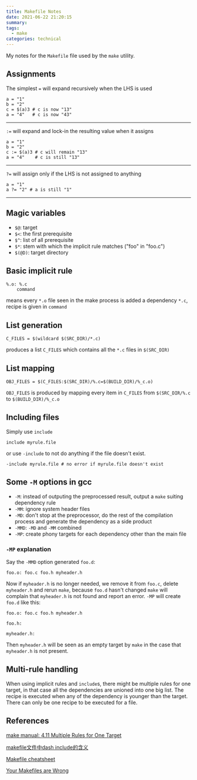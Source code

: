 ```yaml
---
title: Makefile Notes
date: 2021-06-22 21:20:15
summary:
tags:
  - make
categories: technical
---
```


My notes for the `Makefile` file used by the `make` utility.

## Assignments
The simplest `=` will expand recursively when the LHS is used
```
a = "1"
b = "2"
c = $(a)3 # c is now "13"
a = "4"   # c is now "43"
```

----

`:=` will expand and lock-in the resulting value when it assigns
```
a = "1"
b = "2"
c := $(a)3 # c will remain "13"
a = "4"    # c is still "13"
```

----

`?=` will assign only if the LHS is not assigned to anything
```
a = "1"
a ?= "2" # a is still "1"
```

----

## Magic variables

* `$@`: target
* `$<`: the first prerequisite
* `$^`: list of all prerequisite
* `$*`: stem with which the implicit rule matches ("foo" in "foo.c")
* `$(@D)`: target directory

## Basic implicit rule
```
%.o: %.c
    command
```
means every `*.o` file seen in the make process is added a dependency `*.c`, recipe is given in `command`

## List generation
```
C_FILES = $(wildcard $(SRC_DIR)/*.c)
```
produces a list `C_FILES` which contains all the `*.c` files in `$(SRC_DIR)`

## List mapping

```
OBJ_FILES = $(C_FILES:$(SRC_DIR)/%.c=$(BUILD_DIR)/%_c.o)
```
`OBJ_FILES` is produced by mapping every item in `C_FILES` from `$(SRC_DIR/%.c` to `$(BUILD_DIR)/%_c.o`

## Including files
Simply use `include`
```
include myrule.file
```
or use `-include` to not do anything if the file doesn't exist.
```
-include myrule.file # no error if myrule.file doesn't exist
```

## Some `-M` options in gcc
* `-M`: instead of outputing the preprocessed result, output a `make` suiting dependency rule
* `-MM`: ignore system header files
* `-MD`: don't stop at the preprocessor, do the rest of the compilation process and generate the dependency as a side product
* `-MMD`: `-MD` and `-MM` combined
* `-MP`: create phony targets for each dependency other than the main file

### `-MP` explanation
Say the `-MMD` option generated `foo.d`:
```
foo.o: foo.c foo.h myheader.h
```
Now if `myheader.h` is no longer needed, we remove it from `foo.c`, delete `myheader.h` and rerun `make`, because `foo.d` hasn't changed `make` will complain that `myheader.h` is not found and report an error.
`-MP` will create `foo.d` like this:
```
foo.o: foo.c foo.h myheader.h

foo.h:

myheader.h:
```
Then `myheader.h` will be seen as an empty target by `make` in the case that `myheader.h` is not present.

## Multi-rule handling
When using implicit rules and `include`s, there might be multiple rules for one target, in that case all the dependencies are unioned into one big list. The recipe is executed when any of the dependency is younger than the target. There can only be one recipe to be executed for a file.

## References
[make manual: 4.11 Multiple Rules for One Target](https://www.gnu.org/software/make/manual/html_node/Multiple-Rules.html#Multiple-Rules)

[makefile文件中dash include的含义](https://blog.csdn.net/howellzhu/article/details/43083675)

[Makefile cheatsheet](https://devhints.io/makefile)

[Your Makefiles are Wrong](https://tech.davis-hansson.com/p/make/)
